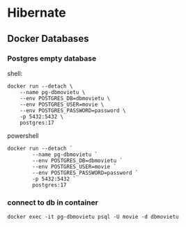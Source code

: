# Hibernate

## Docker Databases

### Postgres empty database

shell:
```
docker run --detach \
	--name pg-dbmovietu \
	--env POSTGRES_DB=dbmovietu \
	--env POSTGRES_USER=movie \
	--env POSTGRES_PASSWORD=password \
	-p 5432:5432 \
	postgres:17
```

powershell
```
docker run --detach `
		--name pg-dbmovietu `
		--env POSTGRES_DB=dbmovietu `
		--env POSTGRES_USER=movie `
		--env POSTGRES_PASSWORD=password `
		-p 5432:5432 `
		postgres:17
```

### connect to db in container
```
docker exec -it pg-dbmovietu psql -U movie -d dbmovietu
```